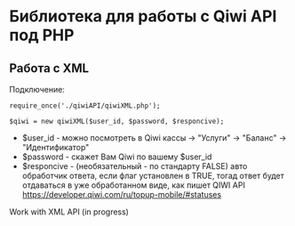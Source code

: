 # Библиотека для работы с Qiwi API под PHP

## Работа с XML 

Подключение:
```
require_once('./qiwiAPI/qiwiXML.php');
```

```
$qiwi = new qiwiXML($user_id, $password, $responcive);
```
* $user_id - можно посмотреть в Qiwi кассы -> "Услуги" -> "Баланс" -> "Идентификатор"
* $password - скажет Вам Qiwi по вашему $user_id
* $responcive - (необязательный - по стандарту FALSE) авто обработчик ответа, если флаг установлен в TRUE, тогад ответ будет отдаваться в уже обработанном виде, как пишет QIWI API https://developer.qiwi.com/ru/topup-mobile/#statuses 

 Work with XML API (in progress)
